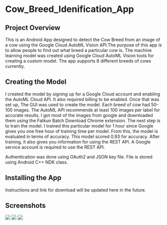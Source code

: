 # Cow_Breed_Idenification_App

## Project Overview
This is an Android App designed to detect the Cow Breed from an image of a cow using the Google Cloud AutoML Vision API.The purpose of this app is to allow people to find out what breed a particular cow is. The machine learning model was created using Google Cloud AutoML Vision tools for creating a custom model. The app supports 8 different breeds of cows currently.

## Creating the Model
I created the model by signing up for a Google Cloud account and enabling the AutoML Cloud API. It also required billing to be enabled. Once that was set up, The GUI was used to create the model. Each breed of cow had 50-100 images. The AutoML API recommends at least 100 images per label for accurate results. I got most of the images from google and downloaded them using the Fatkun Batch Download Chrome extension. The next step is to train the model. I trained this particular model for 1 hour since Google gives you one free hour of training time per model. From this, the model is evaluated in terms of accuracy. This model scored 0.93 for accuracy. After training, it also gives you information for using the REST API. A Google service account is required to use the REST API.

Authentication was done using OAuth2 and JSON key file. File is stored using Android C++ NDK class. 

## Installing the App
Instructions and link for download will be updated here in the future. 

## Screenshots
<img src="https://github.com/hmsmith5/Cow_Breed_Idenification_App/blob/master/image.png?raw=true">  <img src="https://github.com/hmsmith5/Cow_Breed_Idenification_App/blob/master/screenshotcowapp1.PNG?raw=true">  <img src="https://github.com/hmsmith5/Cow_Breed_Idenification_App/blob/master/screenshotcowapp2.PNG?raw=true">

